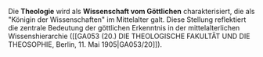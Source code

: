 
Die **Theologie** wird als **Wissenschaft vom Göttlichen** charakterisiert, die als "Königin der Wissenschaften" im Mittelalter galt. Diese Stellung reflektiert die zentrale Bedeutung der göttlichen Erkenntnis in der mittelalterlichen Wissenshierarchie ([[GA053 (20.) DIE THEOLOGISCHE FAKULTÄT UND DIE THEOSOPHIE, Berlin, 11. Mai 1905|GA053/20]]).
